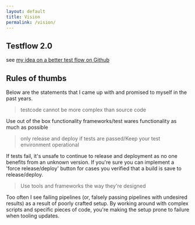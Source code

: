 ```yaml
---
layout: default
title: Vision
permalink: /vision/
---
```


## Testflow 2.0
see [my idea on a better test flow on Github](https://github.com/timnederhoff/TestFlow-2.0)

## Rules of thumbs
Below are the statements that I came up with and promised to myself in the past years. 

> testcode cannot be more complex than source code

Use out of the box functionality frameworks/test wares functionality as much as possible

> only release and deploy if tests are passed/Keep your test environment operational

If tests fail, it's unsafe to continue to release and deployment as no one benefits from an unknown version. If you're
sure you can implement a 'force release/deploy' button for cases you verified that a build is save to release/deploy.

> Use tools and frameworks the way they're designed

Too often I see failing pipelines (or, falsely passing pipelines with undesired results) as a result of poorly crafted
setup. By working around with complex scripts and specific pieces of code, you're making the setup prone to failure when
tooling updates.
